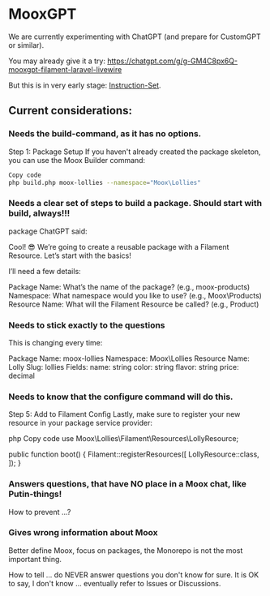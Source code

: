 # MooxGPT

We are currently experimenting with ChatGPT (and prepare for CustomGPT or similar).

You may already give it a try: https://chatgpt.com/g/g-GM4C8px6Q-mooxgpt-filament-laravel-livewire

But this is in very early stage: [Instruction-Set](./mooxgpt.md).

## Current considerations:

### Needs the build-command, as it has no options.

Step 1: Package Setup
If you haven't already created the package skeleton, you can use the Moox Builder command:

```bash
Copy code
php build.php moox-lollies --namespace="Moox\Lollies"
```

### Needs a clear set of steps to build a package. Should start with build, always!!!

package
ChatGPT said:

Cool! 😎 We’re going to create a reusable package with a Filament Resource. Let’s start with the basics!

I’ll need a few details:

Package Name: What’s the name of the package? (e.g., moox-products)
Namespace: What namespace would you like to use? (e.g., Moox\Products)
Resource Name: What will the Filament Resource be called? (e.g., Product)

### Needs to stick exactly to the questions

This is changing every time:

Package Name: moox-lollies
Namespace: Moox\Lollies
Resource Name: Lolly
Slug: lollies
Fields:
name: string
color: string
flavor: string
price: decimal

### Needs to know that the configure command will do this.

Step 5: Add to Filament Config
Lastly, make sure to register your new resource in your package service provider:

php
Copy code
use Moox\Lollies\Filament\Resources\LollyResource;

public function boot()
{
Filament::registerResources([
LollyResource::class,
]);
}

### Answers questions, that have NO place in a Moox chat, like Putin-things!

How to prevent ...?

### Gives wrong information about Moox

Better define Moox, focus on packages, the Monorepo is not the most important thing.

How to tell ... do NEVER answer questions you don't know for sure. It is OK to say, I don't know ... eventually refer to Issues or Discussions.
